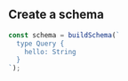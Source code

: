 ##  Create a schema <!-- .element: data-theme="ka-content" -->

```js
const schema = buildSchema(`
  type Query {
    hello: String
  }
`);
```

